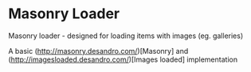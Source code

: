 # Masonry Loader
Masonry loader - designed for loading items with images (eg. galleries)  

A basic (http://masonry.desandro.com/)[Masonry] and (http://imagesloaded.desandro.com/)[Images loaded] implementation